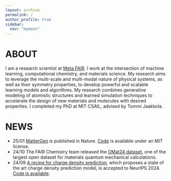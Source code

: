 ```yaml
---
layout: archive
permalink: /
author_profile: true
sidebar:
  nav: "mymain"
---
```


<h1>ABOUT</h1>

I am a research scientist at [Meta FAIR](https://ai.meta.com/research). I work at the intersection of machine learning, computational chemistry, and materials science. My research aims to leverage the multi-scale and multi-modal nature of physical systems, as well as their symmetry properties, to develop powerful and scalable learning models and algorithms. My research combines generative modeling of atomistic structures and learned simulation techniques to accelerate the design of new materials and molecules with desired properties. I completed my PhD at MIT CSAIL, advised by <a style="text-decoration:none" href="https://people.csail.mit.edu/tommi/tommi.html">Tommi Jaakkola.

<h1>NEWS</h1>

- 25/01 [MatterGen](https://www.nature.com/articles/s41586-025-08628-5) is published in Nature. [Code](https://github.com/microsoft/mattergen) is available under an MIT license.
- 24/10 The FAIR Chemistry team released the [OMat24 dataset](https://arxiv.org/abs/2410.12771), one of the largest open dataset for materials quantum mechanical calculations.
- 24/09 [A recipe for charge density prediction](https://arxiv.org/abs/2405.19276), which proposes a state of the art charge density prediction model, is accepted to NeurIPS 2024. [Code is available](https://github.com/kyonofx/scdp).